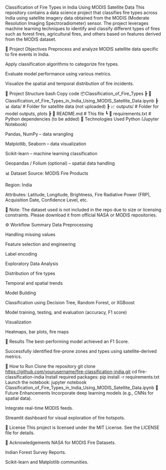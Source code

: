 Classification of Fire Types in India Using MODIS Satellite Data
This repository contains a data science project that classifies fire types across India using satellite imagery data obtained from the MODIS (Moderate Resolution Imaging Spectroradiometer) sensor. The project leverages machine learning techniques to identify and classify different types of fires such as forest fires, agricultural fires, and others based on features derived from the MODIS dataset.

📌 Project Objectives
Preprocess and analyze MODIS satellite data specific to fire events in India.

Apply classification algorithms to categorize fire types.

Evaluate model performance using various metrics.

Visualize the spatial and temporal distribution of fire incidents.

📁 Project Structure
bash
Copy code
📦Classification_of_Fire_Types
 ┣ 📓 Classification_of_Fire_Types_in_India_Using_MODIS_Satellite_Data.ipynb
 ┣ 📊 data/                         # Folder for satellite data (not uploaded)
 ┣ 📈 outputs/                      # Folder for model outputs, plots
 ┣ 📜 README.md                     # This file
 ┗ 📄 requirements.txt              # Python dependencies (to be added)
🧪 Technologies Used
Python (Jupyter Notebook)

Pandas, NumPy – data wrangling

Matplotlib, Seaborn – data visualization

Scikit-learn – machine learning classification

Geopandas / Folium (optional) – spatial data handling

📊 Dataset
Source: MODIS Fire Products

Region: India

Attributes: Latitude, Longitude, Brightness, Fire Radiative Power (FRP), Acquisition Date, Confidence Level, etc.

🔐 Note: The dataset used is not included in the repo due to size or licensing constraints. Please download it from official NASA or MODIS repositories.

⚙️ Workflow Summary
Data Preprocessing

Handling missing values

Feature selection and engineering

Label encoding

Exploratory Data Analysis

Distribution of fire types

Temporal and spatial trends

Model Building

Classification using Decision Tree, Random Forest, or XGBoost

Model training, testing, and evaluation (accuracy, F1 score)

Visualization

Heatmaps, bar plots, fire maps

📌 Results
The best-performing model achieved an F1 Score.

Successfully identified fire-prone zones and types using satellite-derived metrics.

🚀 How to Run
Clone the repository
git clone https://github.com/yourusername/fire-classification-india.git
cd fire-classification-india
Install required packages:
pip install -r requirements.txt
Launch the notebook:
jupyter notebook Classification_of_Fire_Types_in_India_Using_MODIS_Satellite_Data.ipynb
📌 Future Enhancements
Incorporate deep learning models (e.g., CNNs for spatial data).

Integrate real-time MODIS feeds.

Streamlit dashboard for visual exploration of fire hotspots.

📄 License
This project is licensed under the MIT License. See the LICENSE file for details.

🤝 Acknowledgements
NASA for MODIS Fire Datasets.

Indian Forest Survey Reports.

Scikit-learn and Matplotlib communities.







